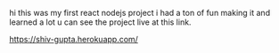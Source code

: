 hi this was my first react nodejs project i had a ton of fun making it and learned a lot u can see the project live at this link.

https://shiv-gupta.herokuapp.com/
